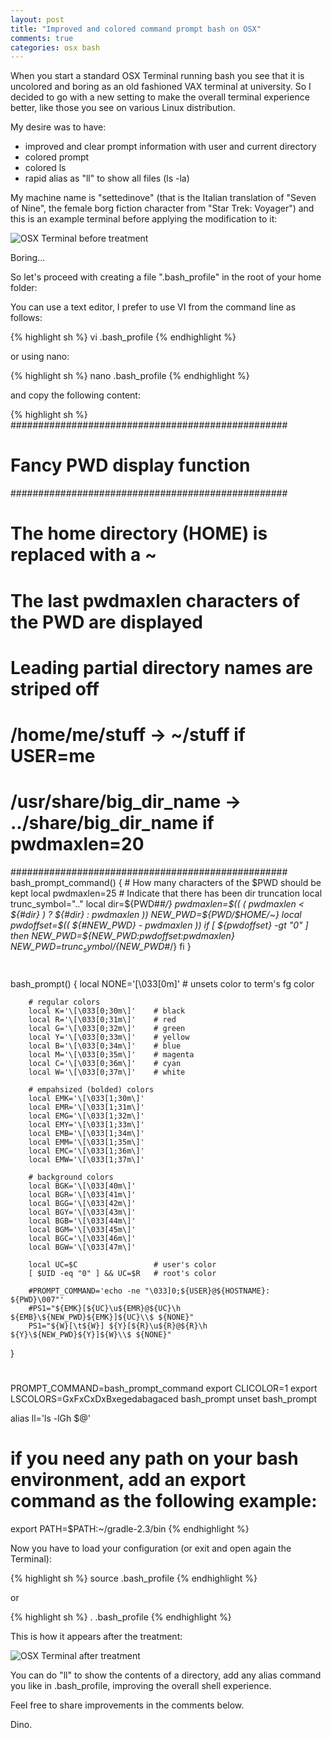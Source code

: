 ```yaml
---
layout: post
title: "Improved and colored command prompt bash on OSX"
comments: true
categories: osx bash
---
```


When you start a standard OSX Terminal running bash you see that it is uncolored and boring as an old fashioned VAX terminal at university. So I decided to go with a new setting to make the overall terminal experience better, like those you see on various Linux distribution.<!--more-->

My desire was to have:

- improved and clear prompt information with user and current directory
- colored prompt
- colored ls
- rapid alias as "ll" to show all files (ls -la) 

My machine name is "settedinove" (that is the Italian translation of "Seven of Nine", the female borg fiction character from "Star Trek: Voyager") and this is an example terminal before applying the modification to it:

![OSX Terminal before treatment]({{site.baseurl}}/assets/images/2015-05-13-SS1.png)

Boring...

So let's proceed with creating a file ".bash_profile" in the root of your home folder:

You can use a text editor, I prefer to use VI from the command line as follows:

{% highlight sh %}
vi .bash_profile
{% endhighlight %}

or using nano:

{% highlight sh %}
nano .bash_profile
{% endhighlight %}

and copy the following content:

{% highlight sh %}
##################################################
# Fancy PWD display function
##################################################
# The home directory (HOME) is replaced with a ~
# The last pwdmaxlen characters of the PWD are displayed
# Leading partial directory names are striped off
# /home/me/stuff          -> ~/stuff               if USER=me
# /usr/share/big_dir_name -> ../share/big_dir_name if pwdmaxlen=20
##################################################
bash_prompt_command() {
            # How many characters of the $PWD should be kept
            local pwdmaxlen=25
            # Indicate that there has been dir truncation
            local trunc_symbol=".."
            local dir=${PWD##*/}
            pwdmaxlen=$(( ( pwdmaxlen < ${#dir} ) ? ${#dir} : pwdmaxlen ))
            NEW_PWD=${PWD/$HOME/~}
            local pwdoffset=$(( ${#NEW_PWD} - pwdmaxlen ))
            if [ ${pwdoffset} -gt "0" ]
                then
                NEW_PWD=${NEW_PWD:$pwdoffset:$pwdmaxlen}
                NEW_PWD=${trunc_symbol}/${NEW_PWD#*/}
            fi
}
#
bash_prompt() {
    local NONE='\[\033[0m\]'    # unsets color to term's fg color

        # regular colors
        local K='\[\033[0;30m\]'    # black
        local R='\[\033[0;31m\]'    # red
        local G='\[\033[0;32m\]'    # green
        local Y='\[\033[0;33m\]'    # yellow
        local B='\[\033[0;34m\]'    # blue
        local M='\[\033[0;35m\]'    # magenta
        local C='\[\033[0;36m\]'    # cyan
        local W='\[\033[0;37m\]'    # white

        # empahsized (bolded) colors
        local EMK='\[\033[1;30m\]'
        local EMR='\[\033[1;31m\]'
        local EMG='\[\033[1;32m\]'
        local EMY='\[\033[1;33m\]'
        local EMB='\[\033[1;34m\]'
        local EMM='\[\033[1;35m\]'
        local EMC='\[\033[1;36m\]'
        local EMW='\[\033[1;37m\]'

        # background colors
        local BGK='\[\033[40m\]'
        local BGR='\[\033[41m\]'
        local BGG='\[\033[42m\]'
        local BGY='\[\033[43m\]'
        local BGB='\[\033[44m\]'
        local BGM='\[\033[45m\]'
        local BGC='\[\033[46m\]'
        local BGW='\[\033[47m\]'

        local UC=$C                 # user's color
        [ $UID -eq "0" ] && UC=$R   # root's color

        #PROMPT_COMMAND='echo -ne "\033]0;${USER}@${HOSTNAME}: ${PWD}\007"'
        #PS1="${EMK}[${UC}\u${EMR}@${UC}\h ${EMB}\${NEW_PWD}${EMK}]${UC}\\$ ${NONE}"
        PS1="${W}[\t${W}] ${Y}[${R}\u${R}@${R}\h ${Y}\${NEW_PWD}${Y}]${W}\\$ ${NONE}"
}
#
PROMPT_COMMAND=bash_prompt_command
export CLICOLOR=1
export LSCOLORS=GxFxCxDxBxegedabagaced
bash_prompt
unset bash_prompt

alias ll='ls -lGh $@'

# if you need any path on your bash environment, add  an export command as the following example:
export PATH=$PATH:~/gradle-2.3/bin
{% endhighlight %}

Now you have to load your configuration (or exit and open again the Terminal):

{% highlight sh %}
source .bash_profile
{% endhighlight %}

or

{% highlight sh %}
. .bash_profile
{% endhighlight %}


This is how it appears after the treatment:

![OSX Terminal after treatment]({{site.baseurl}}/assets/images/2015-05-13-SS2.png)

You can do "ll" to show the contents of a directory, add any alias command you like in .bash_profile, improving the overall shell experience.

Feel free to share improvements in the comments below.

Dino.

